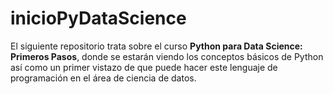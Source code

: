 # inicioPyDataScience
El siguiente repositorio trata sobre el curso **Python para Data Science: Primeros Pasos**,
donde se estarán viendo los conceptos básicos de Python así como un primer vistazo de que puede
hacer este lenguaje de programación en el área de ciencia de datos.